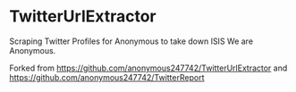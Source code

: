 # TwitterUrlExtractor

Scraping Twitter Profiles for Anonymous to take down ISIS
We are Anonymous. 

Forked from https://github.com/anonymous247742/TwitterUrlExtractor and https://github.com/anonymous247742/TwitterReport
